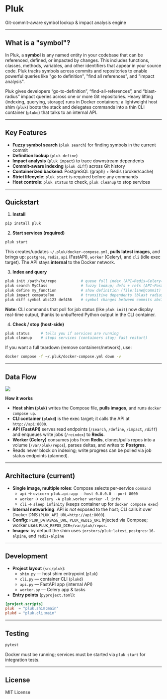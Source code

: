 # Pluk

Git-commit–aware symbol lookup & impact analysis engine

---

## What is a "symbol"?

In Pluk, a **symbol** is any named entity in your codebase that can be referenced, defined, or impacted by changes. This includes functions, classes, methods, variables, and other identifiers that appear in your source code. Pluk tracks symbols across commits and repositories to enable powerful queries like "go to definition", "find all references", and "impact analysis".

Pluk gives developers “go-to-definition”, “find-all-references”, and “blast-radius” impact queries across one or more Git repositories. Heavy lifting (indexing, querying, storage) runs in Docker containers; a lightweight host shim (`pluk`) boots the stack and delegates commands into a thin CLI container (`plukd`) that talks to an internal API.

---

## Key Features

- **Fuzzy symbol search** (`pluk search`) for finding symbols in the current commit
- **Definition lookup** (`pluk define`)
- **Impact analysis** (`pluk impact`) to trace downstream dependents
- **Commit-aware indexing** (`pluk diff`) across Git history
- **Containerized backend**: PostgreSQL (graph) + Redis (broker/cache)
- **Strict lifecycle**: `pluk start` is required before any commands
- **Host controls**: `pluk status` to check, `pluk cleanup` to stop services

---

## Quickstart

1. **Install**

```bash
pip install pluk
```

2. **Start services (required)**

```bash
pluk start
```

This creates/updates `~/.pluk/docker-compose.yml`, **pulls latest images**, and brings up: `postgres`, `redis`, `api` (FastAPI), `worker` (Celery), and `cli` (idle exec target). The API stays **internal** to the Docker network.

3. **Index and query**

```bash
pluk init /path/to/repo           # queue full index (API→Redis→Celery→Postgres)
pluk search MyClass               # fuzzy lookup; defs + refs (API→Postgres, cached)
pluk define my_function           # show definition (file:line@commit)
pluk impact computeFoo            # transitive dependents (blast radius; cached)
pluk diff symbol abc123 def456    # symbol changes between commits abc123 → def456
```

**Note:** CLI commands that poll for job status (like `pluk init`) now display real-time output, thanks to unbuffered Python output in the CLI container.

4. **Check / stop (host-side)**

```bash
pluk status     # tells you if services are running
pluk cleanup    # stops services (containers stay; fast restart)
```

If you want a full teardown (remove containers/network), use:

```bash
docker compose -f ~/.pluk/docker-compose.yml down -v
```

---

## Data Flow

[![](https://mermaid.ink/img/pako:eNp9UtGO2jAQ_BVrHyqQAiKBhCSVKrWg6irRit6dVKmkqkyyl0Qkdmo7BUr4967D0eNe-rT27OzsztonSGWGEMNTJfdpwZVhq_tEMKbbba54U7A7qY0FGHsoynqTQFO1OzYoCGaakGECP2weRZaIV5VLme5Q_fyCZi_V7qKxWH0iibQqmUb1u0wxEQMrmL1leMCUGa5yNFdNxt6vLZ83t_yPXBvCX0jfSB4V8fb94Ya6wArV8YV5j1mpN4M-JGKrpKW_YSlPCxw-c5YfNoM1ucsVPnxdJUIf662sWO9p-Nqq3Qgbjd51_eylMLKzDm2KQp-5e3xcd9aGBSlc6OJXiy2SW73THXse52qkp6RS6Lb-L2WvSoPUNcNDR1PfNlDIM0Y9VIna5sCBXJUZxEa16ECNqub2CidblYApsMYEYjpmnN4KEnGmmoaL71LW1zIl27yA-IlXmm5tk3GDy5LTZup_qKLloFrIVhiIg8j3ehWIT3CAeOSF_tibzqahO43mURDNZw4cIXa9YBzOCJyEfjQJvDA4O_Cn7-yOPd-fBG7ou-48CN25A7QKI9Xny7_tv-_5L0GP5fk?type=png)](https://mermaid.live/edit#pako:eNp9UtGO2jAQ_BVrHyqQAiKBhCSVKrWg6irRit6dVKmkqkyyl0Qkdmo7BUr4967D0eNe-rT27OzsztonSGWGEMNTJfdpwZVhq_tEMKbbba54U7A7qY0FGHsoynqTQFO1OzYoCGaakGECP2weRZaIV5VLme5Q_fyCZi_V7qKxWH0iibQqmUb1u0wxEQMrmL1leMCUGa5yNFdNxt6vLZ83t_yPXBvCX0jfSB4V8fb94Ya6wArV8YV5j1mpN4M-JGKrpKW_YSlPCxw-c5YfNoM1ucsVPnxdJUIf662sWO9p-Nqq3Qgbjd51_eylMLKzDm2KQp-5e3xcd9aGBSlc6OJXiy2SW73THXse52qkp6RS6Lb-L2WvSoPUNcNDR1PfNlDIM0Y9VIna5sCBXJUZxEa16ECNqub2CidblYApsMYEYjpmnN4KEnGmmoaL71LW1zIl27yA-IlXmm5tk3GDy5LTZup_qKLloFrIVhiIg8j3ehWIT3CAeOSF_tibzqahO43mURDNZw4cIXa9YBzOCJyEfjQJvDA4O_Cn7-yOPd-fBG7ou-48CN25A7QKI9Xny7_tv-_5L0GP5fk)

**How it works**

- **Host shim (`pluk`)** writes the Compose file, **pulls images**, and runs `docker compose up`.
- **CLI container (`plukd`)** is the exec target; it calls the API at `http://api:8000`.
- **API (FastAPI)** serves read endpoints (`/search`, `/define`, `/impact`, `/diff`) and enqueues write jobs (`/reindex`) to **Redis**.
- **Worker (Celery)** consumes jobs from **Redis**, clones/pulls repos into a volume (`/var/pluk/repos`), parses deltas, and writes to **Postgres**.
- Reads never block on indexing; write progress can be polled via job status endpoints (planned).

---

## Architecture (current)

- **Single image, multiple roles**: Compose selects per-service `command`
  - `api` → `uvicorn pluk.api:app --host 0.0.0.0 --port 8000`
  - `worker` → `celery -A pluk.worker worker -l info`
  - `cli` → `sleep infinity` (keeps container up for `docker compose exec`)
- **Internal networking**: API is _not_ exposed to the host; CLI calls it over Docker DNS (`PLUK_API_URL=http://api:8000`).
- **Config**: `PLUK_DATABASE_URL`, `PLUK_REDIS_URL` injected via Compose; worker uses `PLUK_REPOS_DIR=/var/pluk/repos`.
- **Images**: by default the shim uses `jorstors/pluk:latest`, `postgres:16-alpine`, and `redis-alpine`

---

## Development

- **Project layout** (`src/pluk`):
  - `shim.py` — host shim entrypoint (`pluk`)
  - `cli.py` — container CLI (`plukd`)
  - `api.py` — FastAPI app (internal API)
  - `worker.py` — Celery app & tasks
- **Entry points** (`pyproject.toml`):

```toml
[project.scripts]
pluk  = "pluk.shim:main"
plukd = "pluk.cli:main"
```

---

## Testing

```bash
pytest
```

Docker must be running; services must be started via `pluk start` for integration tests.

---

## License

MIT License
